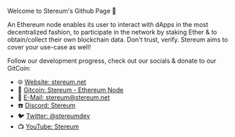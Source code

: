Welcome to Stereum's Github Page 👋

An Ethereum node enables its user to interact with dApps in the most decentralized fashion, to participate in the network by staking Ether & to obtain/collect their own blockchain data. Don't trust, verify. Stereum aims to cover your use-case as well!

Follow our development progress, check out our socials & donate to our GitCoin:


* 🌐 [Website: stereum.net](https://stereum.net/) 
* 💸 [Gitcoin: Stereum - Ethereum Node](https://gitcoin.co/grants/1855/stereumnet-ethereum-node-setup-infrastructure) 
* 📧 [E-Mail: stereum@stereum.net](mailto:stereum@stereum.net) 
* ☎️ [Discord: Stereum](https://discord.gg/DzAwgnSXtB) 
* 🐦 [Twitter: @stereumdev](https://twitter.com/stereumdev) 
* 📺 [YouTube: Stereum](https://www.youtube.com/channel/UCq_LYa0idkQcSnxBUmiJm3Q) 

<!--

**Here are some ideas to get you started:**

🙋‍♀️ A short introduction - what is your organization all about?
🌈 Contribution guidelines - how can the community get involved?
👩‍💻 Useful resources - where can the community find your docs? Is there anything else the community should know?
🍿 Fun facts - what does your team eat for breakfast?
🧙 Remember, you can do mighty things with the power of [Markdown](https://docs.github.com/github/writing-on-github/getting-started-with-writing-and-formatting-on-github/basic-writing-and-formatting-syntax)
-->
